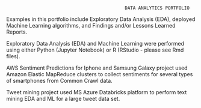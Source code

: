                                                 DATA ANALYTICS PORTFOLIO
                                                
                    
Examples in this portfolio include Exploratory Data Analysis (EDA), deployed Machine Learning algorithms, and Findings and/or Lessons Learned Reports.

Exploratory Data Analysis (EDA) and Machine Learning were performed using either Python (Jupyter Notebook) or R (RStudio - please see Rmd files). 

AWS Sentiment Predictions for Iphone and Samsung Galaxy project used Amazon Elastic MapReduce clusters to collect sentiments for several types of smartphones from Common Crawl data. 

Tweet mining project used MS Azure Databricks platform to perform text mining EDA and ML for a large tweet data set. 
